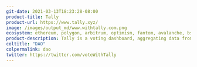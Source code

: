 ```yaml
---
git-date: 2021-03-13T18:23:28-08:00
product-title: Tally
product-url: https://www.tally.xyz/
image: /images/output_md/www.withtally.com.png
ecosystem: ethereum, polygon, arbitrum, optimism, fantom, avalanche, bsc
product-description: Tally is a voting dashboard, aggregating data from defi protocols' governance and providing it in real-time for research and analysis. [Interview with co-founder](/tally).
coltitle: "DAO"
colpermalink: dao
twitter: https://twitter.com/voteWithTally
---
```

